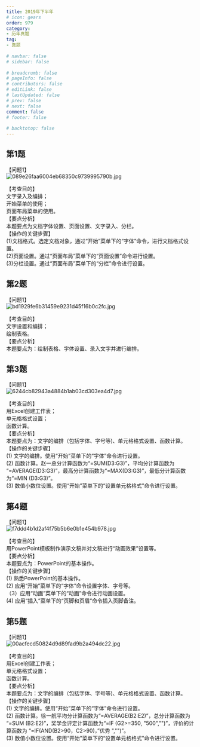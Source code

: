```yaml
---  
title: 2019年下半年  
# icon: gears  
order: 979  
category:  
- 历年真题  
tag:  
- 真题  
  
# navbar: false  
# sidebar: false  
  
# breadcrumb: false  
# pageInfo: false  
# contributors: false  
# editLink: false  
# lastUpdated: false  
# prev: false  
# next: false  
comment: false  
# footer: false  
  
# backtotop: false  
---  
```

## 第1题 ##

【问题1】  
![089e26faa6004eb68350c9739995790b.jpg][]  
  
【考查目的】  
文字录入及编排；  
开始菜单的使用；  
页面布局菜单的使用。  
【要点分析】  
本题要点为文档字体设置、页面设置、文字录入、分栏。  
【操作的关键步骤】  
(1)文档格式。选定文档对象，通过“开始”菜单下的“字体”命令，进行文档格式设置。  
(2)页面设置。通过“页面布局”菜单下的“页面设置”命令进行设置。  
(3)分栏设置。通过“页面布局”菜单下的“分栏”命令进行设置。  
  


## 第2题 ##

【问题1】  
![bd1929fe6b31459e9231d45f16b0c2fc.jpg][]  
  
【考查目的】  
文字设置和编排；  
绘制表格。  
【要点分析】  
本题要点为：绘制表格、字体设置、录入文字并进行编排。  
  
  


## 第3题 ##

【问题1】  
![6244cb82943a4884b1ab03cd303ea4d7.jpg][]  
  
【考查目的】  
用Excel创建工作表；  
单元格格式设置；  
函数计算。  
【要点分析】  
本题要点为：文字的编排（包括字体、字号等)、单元格格式设置、函数计算。  
【操作的关键步骤】  
(1) 文字的编排。使用“开始”菜单下的“字体”命令进行设置。  
(2) 函数计算。赵一总分计算函数为“=SUM(D3:G3)”，平均分计算函数为 “=AVERAGE(D3:G3)”，最高分计算函数为“=MAX(D3:G3)”，最低分计算函数为“=MIN (D3:G3)”。  
(3) 数值小数位设置。使用“开始”菜单下的“设置单元格格式”命令进行设置。  
  


## 第4题 ##

【问题1】  
![f7ddd4b1d2af4f75b5b6e0b1e454b978.jpg][]  
  
【考查目的】  
用PowerPoint模板制作演示文稿并对文稿进行“动画效果”设置等。  
【要点分析】  
本题要点为：PowerPoint的基本操作。  
【操作的关键步骤】  
(1) 熟悉PowerPoint的基本操作。  
(2) 应用“开始”菜单下的“字体”命令设置字体、字号等。  
（3）应用“动画”菜单下的“动画”命令进行动画设置。  
(4) 应用“插入”菜单下的“页脚和页眉”命令插入页脚备注。  
  


## 第5题 ##

【问题1】  
![00acfecd50824d9d89fad9b2a494dc22.jpg][]  
  
【考查目的】  
用Excel创建工作表；  
单元格格式设置；  
函数计算。  
【要点分析】  
本题要点为：文字的编排（包括字体、字号等)、单元格格式设置、函数计算。  
【操作的关键步骤】  
(1) 文字的编排。使用“开始”菜单下的“字体”命令进行设置。  
(2) 函数计算。徐一航平均分计算函数为“=AVERAGE(B2:E2)”，总分计算函数为 “=SUM (B2:E2)”，奖学金评定计算函数为“=IF (G2&gt;=350, "500","")”，评价的计算函数为 “=IF(AND(B2&gt;90，C2&gt;90)，”优秀 ","")”。  
(3) 数值小数位设置。使用“开始”菜单下的“设置单元格格式”命令进行设置。   
  



[089e26faa6004eb68350c9739995790b.jpg]: https://www.xkxxkx.cn/file/exam/software/信息处理技术员/案例/第1题/089e26faa6004eb68350c9739995790b.jpg
[bd1929fe6b31459e9231d45f16b0c2fc.jpg]: https://www.xkxxkx.cn/file/exam/software/信息处理技术员/案例/第2题/bd1929fe6b31459e9231d45f16b0c2fc.jpg
[6244cb82943a4884b1ab03cd303ea4d7.jpg]: https://www.xkxxkx.cn/file/exam/software/信息处理技术员/案例/第3题/6244cb82943a4884b1ab03cd303ea4d7.jpg
[f7ddd4b1d2af4f75b5b6e0b1e454b978.jpg]: https://www.xkxxkx.cn/file/exam/software/信息处理技术员/案例/第4题/f7ddd4b1d2af4f75b5b6e0b1e454b978.jpg
[00acfecd50824d9d89fad9b2a494dc22.jpg]: https://www.xkxxkx.cn/file/exam/software/信息处理技术员/案例/第5题/00acfecd50824d9d89fad9b2a494dc22.jpg
